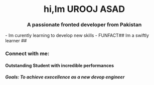 <h1 align="center">hi,Im UROOJ ASAD</h1>
<h3 align="center"> A passionate fronted developer from Pakistan</h3>
- Im curently learning to develop new skills
- FUNFACT## Im a swiftly learner ##
<h3 align="left">Connect with me:</h3>
<h4 align="left"> Outstanding Student with incredible performances
<h5 align="left"> Goals: To achieve execellence as a new devop engineer 

